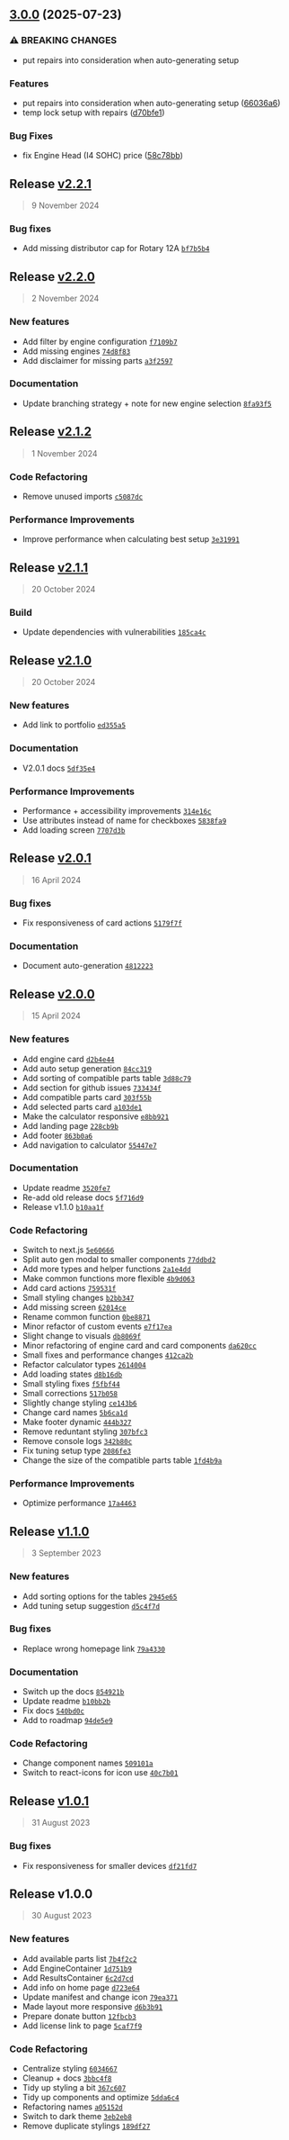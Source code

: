 ## [3.0.0](https://github.com/TryphonX/CMS-Tuning-Calculator/compare/v2.2.1...v3.0.0) (2025-07-23)

### ⚠ BREAKING CHANGES

* put repairs into consideration when auto-generating setup

### Features

* put repairs into consideration when auto-generating setup ([66036a6](https://github.com/TryphonX/CMS-Tuning-Calculator/commit/66036a6b7ffae32185997c4d9130462736e2fbde))
* temp lock setup with repairs ([d70bfe1](https://github.com/TryphonX/CMS-Tuning-Calculator/commit/d70bfe156ebfd95d39a27e242071ee1b8eddbe3a))

### Bug Fixes

* fix Engine Head (I4 SOHC) price ([58c78bb](https://github.com/TryphonX/CMS-Tuning-Calculator/commit/58c78bb8df714b07f027c3254aa639ff4257b5c1))

## Release [v2.2.1](https://github.com/TryphonX/cms-tuning-calculator/compare/v2.2.0...v2.2.1)

> 9 November 2024

### Bug fixes

- Add missing distributor cap for Rotary 12A [`bf7b5b4`](https://github.com/TryphonX/cms-tuning-calculator/commit/bf7b5b43768f9ff64c42d89fb4f1f267a1df74d7)

## Release [v2.2.0](https://github.com/TryphonX/cms-tuning-calculator/compare/v2.1.2...v2.2.0)

> 2 November 2024

### New features

- Add filter by engine configuration [`f7109b7`](https://github.com/TryphonX/cms-tuning-calculator/commit/f7109b739bc33d178eac9ff65e9c7602eeedbc1d)
- Add missing engines [`74d8f83`](https://github.com/TryphonX/cms-tuning-calculator/commit/74d8f8337948da154f90b654b4a0be49f432cb00)
- Add disclaimer for missing parts [`a3f2597`](https://github.com/TryphonX/cms-tuning-calculator/commit/a3f2597923124bba10b2cd3a4ff427c5e91f0654)

### Documentation

- Update branching strategy + note for new engine selection [`8fa93f5`](https://github.com/TryphonX/cms-tuning-calculator/commit/8fa93f519694defb5123e1676b154b528fb68f0c)

## Release [v2.1.2](https://github.com/TryphonX/cms-tuning-calculator/compare/v2.1.1...v2.1.2)

> 1 November 2024

### Code Refactoring

- Remove unused imports [`c5087dc`](https://github.com/TryphonX/cms-tuning-calculator/commit/c5087dc17dbd673b7669f308c885146c6cde4b16)

### Performance Improvements

- Improve performance when calculating best setup [`3e31991`](https://github.com/TryphonX/cms-tuning-calculator/commit/3e3199125a5c38936578dfe79afe2086a22cceb6)

## Release [v2.1.1](https://github.com/TryphonX/cms-tuning-calculator/compare/v2.1.0...v2.1.1)

> 20 October 2024

### Build

- Update dependencies with vulnerabilities [`185ca4c`](https://github.com/TryphonX/cms-tuning-calculator/commit/185ca4cecb022a3240e07876a4b40b68fef71b6c)

## Release [v2.1.0](https://github.com/TryphonX/cms-tuning-calculator/compare/v2.0.1...v2.1.0)

> 20 October 2024

### New features

- Add link to portfolio [`ed355a5`](https://github.com/TryphonX/cms-tuning-calculator/commit/ed355a5c8c3ac71bce373d7ef79eaf8614906cfa)

### Documentation

- V2.0.1 docs [`5df35e4`](https://github.com/TryphonX/cms-tuning-calculator/commit/5df35e4be619112a7ec0f8471ce353efa15aab38)

### Performance Improvements

- Performance + accessibility improvements [`314e16c`](https://github.com/TryphonX/cms-tuning-calculator/commit/314e16c77a15d9ac9a5584119c8292378f5332fd)
- Use attributes instead of name for checkboxes [`5838fa9`](https://github.com/TryphonX/cms-tuning-calculator/commit/5838fa9f6bf9a1d73a8216c109604f2f7511aaa7)
- Add loading screen [`7707d3b`](https://github.com/TryphonX/cms-tuning-calculator/commit/7707d3b81a9f7c7997cef1f630befb3595d15fe1)

## Release [v2.0.1](https://github.com/TryphonX/cms-tuning-calculator/compare/v2.0.0...v2.0.1)

> 16 April 2024

### Bug fixes

- Fix responsiveness of card actions [`5179f7f`](https://github.com/TryphonX/cms-tuning-calculator/commit/5179f7fc1e691ccc1786c9f34cac1e640bb4824a)

### Documentation

- Document auto-generation [`4812223`](https://github.com/TryphonX/cms-tuning-calculator/commit/48122234e68d572a1bb99048131f6bdd9a98369c)

## Release [v2.0.0](https://github.com/TryphonX/cms-tuning-calculator/compare/v1.1.0...v2.0.0)

> 15 April 2024

### New features

- Add engine card [`d2b4e44`](https://github.com/TryphonX/cms-tuning-calculator/commit/d2b4e440014ce198f3242b697f7d09aa4619ca16)
- Add auto setup generation [`84cc319`](https://github.com/TryphonX/cms-tuning-calculator/commit/84cc319ad2e918c033caaaa6e57ca8a8300370eb)
- Add sorting of compatible parts table [`3d88c79`](https://github.com/TryphonX/cms-tuning-calculator/commit/3d88c79e40e9603f0ccdea2eadcdcfd3a38b5b23)
- Add section for github issues [`733434f`](https://github.com/TryphonX/cms-tuning-calculator/commit/733434f75421931c18f0493b58be3ad1b3fea554)
- Add compatible parts card [`303f55b`](https://github.com/TryphonX/cms-tuning-calculator/commit/303f55bfb43d250acb533e1e549323e8557b8afa)
- Add selected parts card [`a103de1`](https://github.com/TryphonX/cms-tuning-calculator/commit/a103de1c7e4cf7f772d3193829116f1667eae1e7)
- Make the calculator responsive [`e8bb921`](https://github.com/TryphonX/cms-tuning-calculator/commit/e8bb921bd568178201fda3fce3888c2e6598cf2a)
- Add landing page [`228cb9b`](https://github.com/TryphonX/cms-tuning-calculator/commit/228cb9b8c2d0f98203709aea3eeea39ad47052b8)
- Add footer [`863b0a6`](https://github.com/TryphonX/cms-tuning-calculator/commit/863b0a62c33026e0ba1b537652c68670809d03cc)
- Add navigation to calculator [`55447e7`](https://github.com/TryphonX/cms-tuning-calculator/commit/55447e78ebcc9674e4b751725d4412cfab22a4a6)

### Documentation

- Update readme [`3520fe7`](https://github.com/TryphonX/cms-tuning-calculator/commit/3520fe79877da45e3683c01cadfd97a882d45900)
- Re-add old release docs [`5f716d9`](https://github.com/TryphonX/cms-tuning-calculator/commit/5f716d92efef714efdfbc45157740f5a03c3f187)
- Release v1.1.0 [`b10aa1f`](https://github.com/TryphonX/cms-tuning-calculator/commit/b10aa1f3becfb73895c4112fd1e329bffd3daba0)

### Code Refactoring

- Switch to next.js [`5e60666`](https://github.com/TryphonX/cms-tuning-calculator/commit/5e60666c4ce7b009747220cfa0bc830b7b5624e0)
- Split auto gen modal to smaller components [`77ddbd2`](https://github.com/TryphonX/cms-tuning-calculator/commit/77ddbd215f59102bd4af04d6023485c330c8c160)
- Add more types and helper functions [`2a1e4dd`](https://github.com/TryphonX/cms-tuning-calculator/commit/2a1e4ddce4e77ef5ce720d156f8a5de06f8cd053)
- Make common functions more flexible [`4b9d063`](https://github.com/TryphonX/cms-tuning-calculator/commit/4b9d0630a4965cbd9c3064046ea941edf421a007)
- Add card actions [`759531f`](https://github.com/TryphonX/cms-tuning-calculator/commit/759531f2c190a8417a2ac32213dbd3aea940781d)
- Small styling changes [`b2bb347`](https://github.com/TryphonX/cms-tuning-calculator/commit/b2bb347a5c150126b28b874c37afe7dc9398efe3)
- Add missing screen [`62014ce`](https://github.com/TryphonX/cms-tuning-calculator/commit/62014ce911c149d9f3e586d7db4c105362b74bbe)
- Rename common function [`0be8871`](https://github.com/TryphonX/cms-tuning-calculator/commit/0be8871b009d5cb1af8b073926365c192006e074)
- Minor refactor of custom events [`e7f17ea`](https://github.com/TryphonX/cms-tuning-calculator/commit/e7f17eab6decfbc17a4558efc6816e33e63f5180)
- Slight change to visuals [`db8069f`](https://github.com/TryphonX/cms-tuning-calculator/commit/db8069f035dccc723ccb3e330c96ca40f8b4849e)
- Minor refactoring of engine card and card components [`da620cc`](https://github.com/TryphonX/cms-tuning-calculator/commit/da620ccf76ee7c510f330cbca69b1c1a1384a8e2)
- Small fixes and performance changes [`412ca2b`](https://github.com/TryphonX/cms-tuning-calculator/commit/412ca2b9edd49643c426eee2104fecf3c01de044)
- Refactor calculator types [`2614004`](https://github.com/TryphonX/cms-tuning-calculator/commit/26140048c79c24cc01c3c91bad39b17ae3a0c688)
- Add loading states [`d8b16db`](https://github.com/TryphonX/cms-tuning-calculator/commit/d8b16db1d902f77484e9c437611506469d29f532)
- Small styling fixes [`f5fbf44`](https://github.com/TryphonX/cms-tuning-calculator/commit/f5fbf44113cb1b7ef06ecc8be6f3807cea14eeba)
- Small corrections [`517b058`](https://github.com/TryphonX/cms-tuning-calculator/commit/517b0582f3b46b7807dc5c259a79c6fc10b1c1d3)
- Slightly change styling [`ce143b6`](https://github.com/TryphonX/cms-tuning-calculator/commit/ce143b66e53ade582fef43e59cb5c30d093371b0)
- Change card names [`5b6ca1d`](https://github.com/TryphonX/cms-tuning-calculator/commit/5b6ca1daaf9dc7a70911c2f9f1f83ae59605a714)
- Make footer dynamic [`444b327`](https://github.com/TryphonX/cms-tuning-calculator/commit/444b327b0b603e63c876681600e44e4c243ecc8d)
- Remove reduntant styling [`307bfc3`](https://github.com/TryphonX/cms-tuning-calculator/commit/307bfc30af911722bbd68ded4402dd0668da59a8)
- Remove console logs [`342b80c`](https://github.com/TryphonX/cms-tuning-calculator/commit/342b80c9ce6e15b5249c9a47f8e27f7d5c26ea66)
- Fix tuning setup type [`2086fe3`](https://github.com/TryphonX/cms-tuning-calculator/commit/2086fe35c9b0d963450d260a7a147c77cb3895ef)
- Change the size of the compatible parts table [`1fd4b9a`](https://github.com/TryphonX/cms-tuning-calculator/commit/1fd4b9a2d06890715d6cb8081fe49bf9b933a5f6)

### Performance Improvements

- Optimize performance [`17a4463`](https://github.com/TryphonX/cms-tuning-calculator/commit/17a4463b07b47975d555f030e8bb9bea97a0c061)

## Release [v1.1.0](https://github.com/TryphonX/cms-tuning-calculator/compare/v1.0.1...v1.1.0)

> 3 September 2023

### New features

- Add sorting options for the tables [`2945e65`](https://github.com/TryphonX/cms-tuning-calculator/commit/2945e65cf27019c57836691c4bad5622e18a1fcf)
- Add tuning setup suggestion [`d5c4f7d`](https://github.com/TryphonX/cms-tuning-calculator/commit/d5c4f7de394003b3012956115eba273b2e3e78a7)

### Bug fixes

- Replace wrong homepage link [`79a4330`](https://github.com/TryphonX/cms-tuning-calculator/commit/79a4330b7ffb1dd4ea1d082456de6f98941bd786)

### Documentation

- Switch up the docs [`854921b`](https://github.com/TryphonX/cms-tuning-calculator/commit/854921b6c9cbb3b05fe2134f54c66ebfc809255c)
- Update readme [`b10bb2b`](https://github.com/TryphonX/cms-tuning-calculator/commit/b10bb2b3cb87473594f222ef5b7ac2552b0c8fda)
- Fix docs [`540bd0c`](https://github.com/TryphonX/cms-tuning-calculator/commit/540bd0c706ef067893700885e42bd577b1916cde)
- Add to roadmap [`94de5e9`](https://github.com/TryphonX/cms-tuning-calculator/commit/94de5e952d431dbc08a6afba27f1f05dffb533c9)

### Code Refactoring

- Change component names [`509101a`](https://github.com/TryphonX/cms-tuning-calculator/commit/509101a3ef3bfc2ba9c1d0d822d52a45605cec90)
- Switch to react-icons for icon use [`40c7b01`](https://github.com/TryphonX/cms-tuning-calculator/commit/40c7b01a8305ea911f18cd526ccefa71c639632f)

## Release [v1.0.1](https://github.com/TryphonX/cms-tuning-calculator/compare/v1.0.0...v1.0.1)

> 31 August 2023

### Bug fixes

- Fix responsiveness for smaller devices [`df21fd7`](https://github.com/TryphonX/cms-tuning-calculator/commit/df21fd711b3879e0b94c79e48b5dafc20b2800b2)

## Release v1.0.0

> 30 August 2023

### New features

- Add available parts list [`7b4f2c2`](https://github.com/TryphonX/cms-tuning-calculator/commit/7b4f2c2f4f7ef3662f74d81744d5e8b43b01ad6e)
- Add EngineContainer [`1d751b9`](https://github.com/TryphonX/cms-tuning-calculator/commit/1d751b9032508ff7e8ea1c30d0b99dac9d4a2e9f)
- Add ResultsContainer [`6c2d7cd`](https://github.com/TryphonX/cms-tuning-calculator/commit/6c2d7cd2e1c20b5bd0ee231b6807589e7f9d6375)
- Add info on home page [`d723e64`](https://github.com/TryphonX/cms-tuning-calculator/commit/d723e64734256a27f0cab324565088bcd4fac8a2)
- Update manifest and change icon [`79ea371`](https://github.com/TryphonX/cms-tuning-calculator/commit/79ea3718b6318d64839a6e66401258bb9c237996)
- Made layout more responsive [`d6b3b91`](https://github.com/TryphonX/cms-tuning-calculator/commit/d6b3b917014a832fd48b42fe6e2590743c02c91b)
- Prepare donate button [`12fbcb3`](https://github.com/TryphonX/cms-tuning-calculator/commit/12fbcb3a99f4d52c56d9d9448b646d9089394ec0)
- Add license link to page [`5caf7f9`](https://github.com/TryphonX/cms-tuning-calculator/commit/5caf7f90315851645a672e526c874964c2fe639a)

### Code Refactoring

- Centralize styling [`6034667`](https://github.com/TryphonX/cms-tuning-calculator/commit/60346677bc6ff5f41bb9fa8cb178a36bea5242b7)
- Cleanup + docs [`3bbc4f8`](https://github.com/TryphonX/cms-tuning-calculator/commit/3bbc4f89113140979fae5b7814323df0f304bde9)
- Tidy up styling a bit [`367c607`](https://github.com/TryphonX/cms-tuning-calculator/commit/367c607b6f48c5a87dd05bdd19e6df7aab5ac5b4)
- Tidy up components and optimize [`5dda6c4`](https://github.com/TryphonX/cms-tuning-calculator/commit/5dda6c45f653ba23c70912b47e4a13edfe1393e7)
- Refactoring names [`a05152d`](https://github.com/TryphonX/cms-tuning-calculator/commit/a05152df7ba44129cb75ebf36fc7e84f96e2246f)
- Switch to dark theme [`3eb2eb8`](https://github.com/TryphonX/cms-tuning-calculator/commit/3eb2eb8bd58fa8ba4ffe57e484fef4d4c47ebf0f)
- Remove duplicate stylings [`189df27`](https://github.com/TryphonX/cms-tuning-calculator/commit/189df27383c75d6e2440ecd172dba0f1f76b6ca6)
